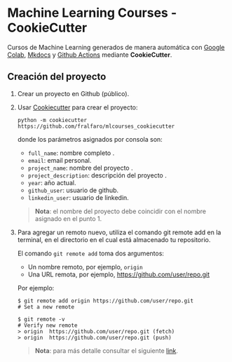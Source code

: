 # Machine Learning Courses - CookieCutter
Cursos de Machine Learning generados de manera automática 
con [Google Colab](https://colab.research.google.com/?hl=en), [Mkdocs](https://www.mkdocs.org/) y [Github Actions](https://github.com/features/actions) mediante **CookieCutter**.

## Creación del proyecto

1. Crear un proyecto en Github (público).
2. Usar [Cookiecutter](https://cookiecutter.readthedocs.io/en/stable/index.html) para crear el proyecto:

    ```
    python -m cookiecutter https://github.com/fralfaro/mlcourses_cookiecutter
    ```

    donde los parámetros asignados por consola son:

     * `full_name`: nombre completo .
     * `email`: email personal.
     * `project_name`: nombre del proyecto .
     * `project_description`: descripción del proyecto .
     * `year`: año actual.
     * `github_user`: usuario de github.
     * `linkedin_user`: usuario de linkedin.

    >    **Nota**: el nombre del proyecto debe coincidir con el nombre asignado en el punto 1.

3. Para agregar un remoto nuevo, utiliza el comando git remote add en la terminal, en el directorio en el cual está almacenado tu repositorio.

   El comando `git remote add` toma dos argumentos:

    * Un nombre remoto, por ejemplo, `origin`
    * Una URL remota, por ejemplo, https://github.com/user/repo.git

   Por ejemplo:

    ```
    $ git remote add origin https://github.com/user/repo.git
    # Set a new remote

    $ git remote -v
    # Verify new remote
    > origin  https://github.com/user/repo.git (fetch)
    > origin  https://github.com/user/repo.git (push)
    ```
   >    **Nota**: para más detalle consultar el siguiente [link](https://docs.github.com/es/get-started/getting-started-with-git/managing-remote-repositories).